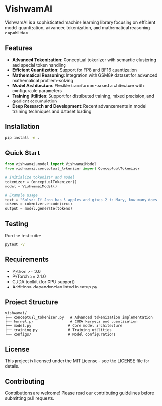 # VishwamAI

VishwamAI is a sophisticated machine learning library focusing on efficient model quantization, advanced tokenization, and mathematical reasoning capabilities.

## Features

- **Advanced Tokenization**: Conceptual tokenizer with semantic clustering and special token handling
- **Efficient Quantization**: Support for FP8 and BF16 quantization
- **Mathematical Reasoning**: Integration with GSM8K dataset for advanced mathematical problem-solving
- **Model Architecture**: Flexible transformer-based architecture with configurable parameters
- **Training Utilities**: Support for distributed training, mixed precision, and gradient accumulation
- **Deep Research and Development**: Recent advancements in model training techniques and dataset loading

## Installation

```bash
pip install -e .
```

## Quick Start

```python
from vishwamai.model import VishwamaiModel
from vishwamai.conceptual_tokenizer import ConceptualTokenizer

# Initialize tokenizer and model
tokenizer = ConceptualTokenizer()
model = VishwamaiModel()

# Example usage
text = "Solve: If John has 5 apples and gives 2 to Mary, how many does he have left?"
tokens = tokenizer.encode(text)
output = model.generate(tokens)
```

## Testing

Run the test suite:

```bash
pytest -v
```

## Requirements

- Python >= 3.8
- PyTorch >= 2.1.0
- CUDA toolkit (for GPU support)
- Additional dependencies listed in setup.py

## Project Structure

```
vishwamai/
├── conceptual_tokenizer.py   # Advanced tokenization implementation
├── kernel.py                 # CUDA kernels and quantization
├── model.py                 # Core model architecture
├── training.py              # Training utilities
└── configs/                 # Model configurations
```

## License

This project is licensed under the MIT License - see the LICENSE file for details.

## Contributing

Contributions are welcome! Please read our contributing guidelines before submitting pull requests.
